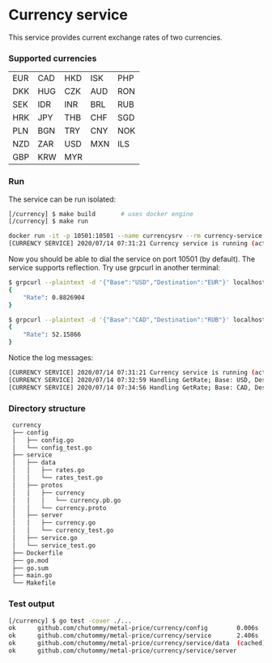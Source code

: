# Currency service
This service provides current exchange rates of two currencies.

### Supported currencies
<table>
    <tr> <td>EUR</td> <td>CAD</td> <td>HKD</td> <td>ISK</td> <td>PHP</td> </tr>
    <tr> <td>DKK</td> <td>HUG</td> <td>CZK</td> <td>AUD</td> <td>RON</td> </tr>
    <tr> <td>SEK</td> <td>IDR</td> <td>INR</td> <td>BRL</td> <td>RUB</td> </tr>
    <tr> <td>HRK</td> <td>JPY</td> <td>THB</td> <td>CHF</td> <td>SGD</td> </tr>
    <tr> <td>PLN</td> <td>BGN</td> <td>TRY</td> <td>CNY</td> <td>NOK</td> </tr>
    <tr> <td>NZD</td> <td>ZAR</td> <td>USD</td> <td>MXN</td> <td>ILS</td> </tr>
    <tr> <td>GBP</td> <td>KRW</td> <td>MYR</td> </tr>
</table>

### Run
The service can be run isolated:
```bash
[/currency] $ make build       # uses docker engine
[/currency] $ make run

docker run -it -p 10501:10501 --name currencysrv --rm currency-service
[CURRENCY SERVICE] 2020/07/14 07:31:21 Currency service is running (active)
```

Now you should be able to dial the service on port 10501 (by default). The service supports reflection. Try use grpcurl in another terminal:
```bash
$ grpcurl --plaintext -d '{"Base":"USD","Destination":"EUR"}' localhost:10501 currency.Currency.GetRate
{
    "Rate": 0.8826904
}

$ grpcurl --plaintext -d '{"Base":"CAD","Destination":"RUB"}' localhost:10501 currency.Currency.GetRate
{
    "Rate": 52.15866
}
```

Notice the log messages:
```bash
[CURRENCY SERVICE] 2020/07/14 07:31:21 Currency service is running (active)
[CURRENCY SERVICE] 2020/07/14 07:32:59 Handling GetRate; Base: USD, Destination: EUR
[CURRENCY SERVICE] 2020/07/14 07:34:56 Handling GetRate; Base: CAD, Destination: RUB
```

### Directory structure
```bash
 currency
 ├── config
 │   ├── config.go
 │   └── config_test.go
 ├── service
 │   ├── data
 │   │   ├── rates.go
 │   │   └── rates_test.go
 │   ├── protos
 │   │   ├── currency
 │   │   │   └── currency.pb.go
 │   │   └── currency.proto
 │   ├── server
 │   │   ├── currency.go
 │   │   └── currency_test.go
 │   ├── service.go
 │   └── service_test.go
 ├── Dockerfile
 ├── go.mod
 ├── go.sum
 ├── main.go
 └── Makefile
```

### Test output
```bash
[/currency] $ go test -cover ./...
ok      github.com/chutommy/metal-price/currency/config        0.006s  coverage: 100.0% of statements
ok      github.com/chutommy/metal-price/currency/service       2.406s  coverage: 100.0% of statements
ok      github.com/chutommy/metal-price/currency/service/data  (cached)        coverage: 86.8% of statements
ok      github.com/chutommy/metal-price/currency/service/server        0.537s  coverage: 100.0% of statements
```
